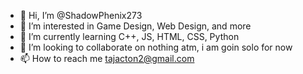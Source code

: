 - 👋 Hi, I’m @ShadowPhenix273
- 👀 I’m interested in Game Design, Web Design, and more
- 🌱 I’m currently learning C++, JS, HTML, CSS, Python
- 💞️ I’m looking to collaborate on nothing atm, i am goin solo for now
- 📫 How to reach me tajacton2@gmail.com

<!---
ShadowPhenix273/ShadowPhenix273 is a ✨ special ✨ repository because its `README.md` (this file) appears on your GitHub profile.
You can click the Preview link to take a look at your changes.
--->
